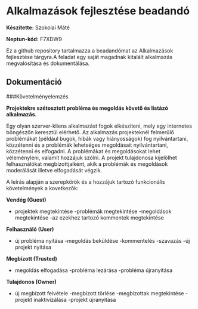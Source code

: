 # Alkalmazások fejlesztése beadandó

**Készítette:** Szokolai Máté

**Neptun-kód:** F7XDW9

  Ez a github repository tartalmazza a beadandómat az Alkalmazások fejlesztése tárgyra.A feladat egy saját magadnak kitalált alkalmazás megvalósítása és dokumentálása.
## Dokumentáció


###Követelményelemzés

**Projektekre szétosztott probléma és megoldás követő és listázó alkalmazás.**

Egy olyan szerver-kliens alkalmazást fogok elkészíteni, mely egy internetes böngészőn keresztül elérhető. Az alkalmazás projekteknél felmerülő problémákat (például bugok, hibák vagy hiányosságok) fog nyilvántartani, közzétenni és a problémák lehetséges megoldásait nyilvántartani, közzétenni és elfogadni.
A problémákat és megoldásokat lehet véleményleni, valamit hozzájuk szólni.
A projekt tulajdonosa kijelölhet felhasználókat megbízottjaiként, akik a problémák és megoldások moderálását illetve elfogadását végzik.

A leírás alapján a szerepkörök és a hozzájuk tartozó funkcionális követelmények a kovetkezők:

**Vendég (Guest)** 
- projektek megtekintése
-problémák megtekintése
-megoldások megtekintése
-az ezekhez tartozó kommentek megtekintése

**Felhasználó (User)**
- új probléma nyitása
-megoldás beküldése
-kommentelés
-szavazás
-új projekt nyitása

**Megbízott (Trusted)**
- megoldás elfogadása
-probléma lezárása
-probléma újranyitása

**Tulajdonos (Owner)**
- új megbízott felvétele
-megbízott törlése
-megbízottak megtekintése
-projekt inaktivizálása
-projekt újranyitása


